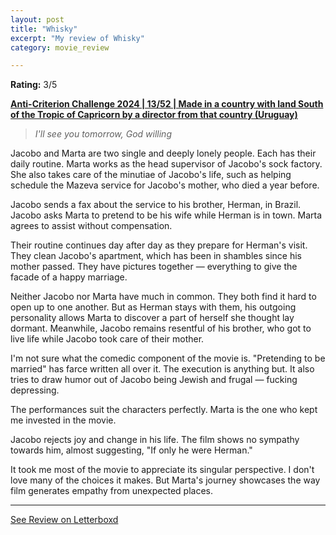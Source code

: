 ```yaml
---
layout: post
title: "Whisky"
excerpt: "My review of Whisky"
category: movie_review

---
```


**Rating:** 3/5

<b><a href="https://boxd.it/qBmUY/detail" rel="nofollow">Anti-Criterion Challenge 2024 | 13/52 | Made in a country with land South of the Tropic of Capricorn by a director from that country (Uruguay)</a></b>

<blockquote><i>I'll see you tomorrow, God willing</i></blockquote>Jacobo and Marta are two single and deeply lonely people. Each has their daily routine. Marta works as the head supervisor of Jacobo's sock factory. She also takes care of the minutiae of Jacobo's life, such as helping schedule the Mazeva service for Jacobo's mother, who died a year before.

Jacobo sends a fax about the service to his brother, Herman, in Brazil. Jacobo asks Marta to pretend to be his wife while Herman is in town. Marta agrees to assist without compensation.

Their routine continues day after day as they prepare for Herman's visit. They clean Jacobo's apartment, which has been in shambles since his mother passed. They have pictures together — everything to give the facade of a happy marriage.

Neither Jacobo nor Marta have much in common. They both find it hard to open up to one another. But as Herman stays with them, his outgoing personality allows Marta to discover a part of herself she thought lay dormant. Meanwhile, Jacobo remains resentful of his brother, who got to live life while Jacobo took care of their mother.

I'm not sure what the comedic component of the movie is. "Pretending to be married" has farce written all over it. The execution is anything but. It also tries to draw humor out of Jacobo being Jewish and frugal — fucking depressing.

The performances suit the characters perfectly. Marta is the one who kept me invested in the movie.

Jacobo rejects joy and change in his life. The film shows no sympathy towards him, almost suggesting, "If only he were Herman."

It took me most of the movie to appreciate its singular perspective. I don't love many of the choices it makes. But Marta's journey showcases the way film generates empathy from unexpected places.

<hr>

[See Review on Letterboxd](https://boxd.it/68r4ol)
